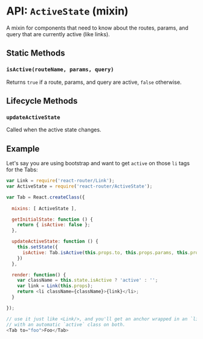 API: `ActiveState` (mixin)
==========================

A mixin for components that need to know about the routes, params, and
query that are currently active (like links).

Static Methods
--------------

### `isActive(routeName, params, query)`

Returns `true` if a route, params, and query are active, `false`
otherwise.

Lifecycle Methods
-----------------

### `updateActiveState`

Called when the active state changes.

Example
-------

Let's say you are using bootstrap and want to get `active` on those `li`
tags for the Tabs:

```js
var Link = require('react-router/Link');
var ActiveState = require('react-router/ActiveState');

var Tab = React.createClass({
  
  mixins: [ ActiveState ],

  getInitialState: function () {
    return { isActive: false };
  },

  updateActiveState: function () {
    this.setState({
      isActive: Tab.isActive(this.props.to, this.props.params, this.props.query)
    })
  },

  render: function() {
    var className = this.state.isActive ? 'active' : '';
    var link = Link(this.props);
    return <li className={className}>{link}</li>;
  }

});

// use it just like <Link/>, and you'll get an anchor wrapped in an `li`
// with an automatic `active` class on both.
<Tab to="foo">Foo</Tab>
```

